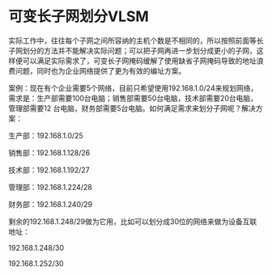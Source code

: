 # 可变长子网划分VLSM

实际工作中，往往每个子网之间所容纳的主机个数是不相同的，所以按照前面等长子网划分的方法并不能解决实际问题；可以把子网再进一步划分成更小的子网，这样便可以满足实际需求了，可变长子网掩码缓解了使用缺省子网掩码导致的地址浪费问题，同时也为企业网络提供了更为有效的编址方案。

案例：现在有个企业需要5个网络，目前只希望使用192.168.1.0/24来规划网络，需求是：生产部需要100台电脑；销售部需要50台电脑，技术部需要20台电脑，管理部需要12 台电脑，财务部需要5台电脑。如何满足需求来划分子网呢？解决方案：

生产部：192.168.1.0/25 

销售部：192.168.1.128/26 

技术部：192.168.1.192/27 

管理部：192.168.1.224/28 

财务部：192.168.1.240/29

剩余的192.168.1.248/29做为它用，比如可以划分成30位的网络来做为设备互联地址：

192.168.1.248/30

192.168.1.252/30

 

